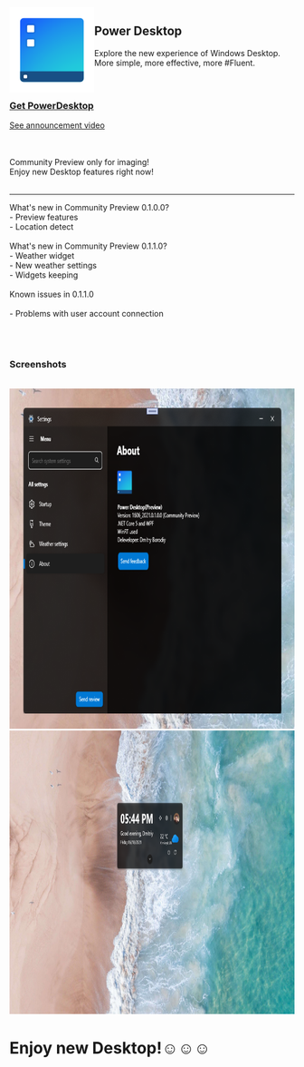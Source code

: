 <img src="PowerDesktop.png" align="left" />
<h2>Power Desktop</h2>
<p>
    Explore the new experience of Windows Desktop.<br />
    More simple, more effective, more #Fluent.<br />
    <br /><br />
</p>
<h3><a href="https://1drv.ms/u/s!AtFuCISL0E8dnLdCM-HvAiOTp60PJA?e=yeXcid">Get PowerDesktop</a></h3>
<a href="https://twitter.com/DmitriyJulia/status/1405904623114899459?s=20">See announcement video</a>
<br />
<br />
<br />
<p>
    Community Preview only for imaging!<br />
    Enjoy new Desktop features right now!<br />
    <br />
</p>
<hr />
<p>
    What's new in Community Preview 0.1.0.0?<br />
    - Preview features<br />
    - Location detect<br />
    <br />
    What's new in Community Preview 0.1.1.0?<br />
    - Weather widget<br />
    - New weather settings<br />
    - Widgets keeping<br />
    <br />
    Known issues in 0.1.1.0<br />
    <br />
    - Problems with user account connection<br />
    <br />
</p>
<br />
    <h3>Screenshots</h3>
<br />
<img src="screenshots/0.png" height="600" width="800" />
<br />
<img src="screenshots/Screenshot 2021-06-18 174251.png" height="500" width="900" />
<br />
<h1>Enjoy new Desktop!☺️☺️☺️</h1>
